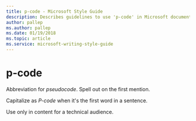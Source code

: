 ```yaml
---
title: p-code - Microsoft Style Guide
description: Describes guidelines to use 'p-code' in Microsoft documents. Spell out on the first mention.
author: pallep
ms.author: pallep
ms.date: 01/19/2018
ms.topic: article
ms.service: microsoft-writing-style-guide
---
```


# p-code

Abbreviation for *pseudocode*. Spell out on the first mention. 

Capitalize as *P-code* when it's the first word in a sentence. 

Use only in content for a technical audience.
